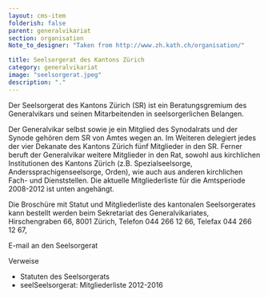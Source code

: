 ```yaml
---
layout: cms-item
folderish: false
parent: generalvikariat
section: organisation
Note_to_designer: "Taken from http://www.zh.kath.ch/organisation/"

title: Seelsorgerat des Kantons Zürich
category: generalvikariat
image: "seelsorgerat.jpeg"
description: "."
---
```


Der Seelsorgerat des Kantons Zürich (SR) ist ein Beratungsgremium des Generalvikars und seinen Mitarbeitenden in seelsorgerlichen Belangen.

Der Generalvikar selbst sowie je ein Mitglied des Synodalrats und der Synode gehören dem SR von Amtes wegen an. Im Weiteren delegiert jedes der vier Dekanate des Kantons Zürich fünf Mitglieder in den SR. Ferner beruft der Generalvikar weitere Mitglieder in den Rat, sowohl aus kirchlichen Institutionen des Kantons Zürich (z.B. Spezialseelsorge, Anderssprachigenseelsorge, Orden), wie auch aus anderen kirchlichen Fach- und Dienststellen. Die aktuelle Mitgliederliste für die Amtsperiode 2008-2012 ist unten angehängt.

Die Broschüre mit Statut und Mitgliederliste des kantonalen Seelsorgerates kann bestellt werden beim Sekretariat des Generalvikariates, Hirschengraben 66, 8001 Zürich, Telefon 044 266 12 66, Telefax 044 266 12 67,

E-mail an den Seelsorgerat

Verweise

* Statuten des Seelsorgerats
* seelSeelsorgerat: Mitgliederliste 2012-2016
